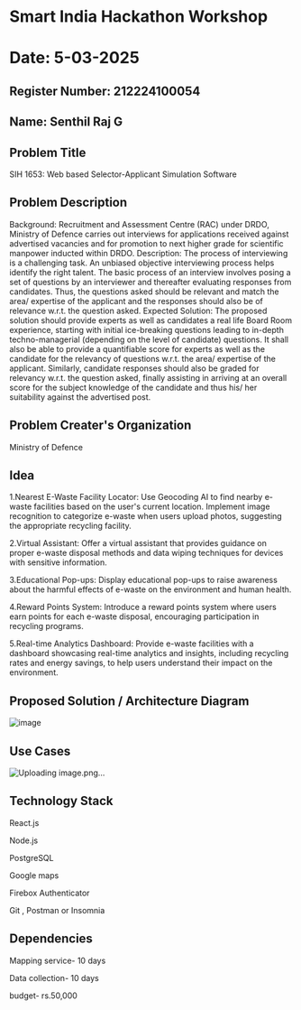 # Smart India Hackathon Workshop
# Date: 5-03-2025
## Register Number: 212224100054
## Name: Senthil Raj G
## Problem Title
SIH 1653: Web based Selector-Applicant Simulation Software
## Problem Description
Background: Recruitment and Assessment Centre (RAC) under DRDO, Ministry of Defence carries out interviews for applications received against advertised vacancies and for promotion to next higher grade for scientific manpower inducted within DRDO. Description: The process of interviewing is a challenging task. An unbiased objective interviewing process helps identify the right talent. The basic process of an interview involves posing a set of questions by an interviewer and thereafter evaluating responses from candidates. Thus, the questions asked should be relevant and match the area/ expertise of the applicant and the responses should also be of relevance w.r.t. the question asked. Expected Solution: The proposed solution should provide experts as well as candidates a real life Board Room experience, starting with initial ice-breaking questions leading to in-depth techno-managerial (depending on the level of candidate) questions. It shall also be able to provide a quantifiable score for experts as well as the candidate for the relevancy of questions w.r.t. the area/ expertise of the applicant. Similarly, candidate responses should also be graded for relevancy w.r.t. the question asked, finally assisting in arriving at an overall score for the subject knowledge of the candidate and thus his/ her suitability against the advertised post.

## Problem Creater's Organization
Ministry of Defence

## Idea
1.Nearest E-Waste Facility Locator: Use Geocoding AI to find nearby e-waste facilities based on the user's current location. Implement image recognition to categorize e-waste when users upload photos, suggesting the appropriate recycling facility.

2.Virtual Assistant: Offer a virtual assistant that provides guidance on proper e-waste disposal methods and data wiping techniques for devices with sensitive information.

3.Educational Pop-ups: Display educational pop-ups to raise awareness about the harmful effects of e-waste on the environment and human health.

4.Reward Points System: Introduce a reward points system where users earn points for each e-waste disposal, encouraging participation in recycling programs.

5.Real-time Analytics Dashboard: Provide e-waste facilities with a dashboard showcasing real-time analytics and insights, including recycling rates and energy savings, to help users understand their impact on the environment.

## Proposed Solution / Architecture Diagram

![image](https://github.com/user-attachments/assets/f7224368-ef3c-407f-af96-86e87738628a)

## Use Cases
![Uploading image.png…]()


## Technology Stack
React.js

Node.js

PostgreSQL

Google maps

Firebox Authenticator

Git , Postman or Insomnia

## Dependencies
Mapping service- 10 days

Data collection- 10 days

budget- rs.50,000
